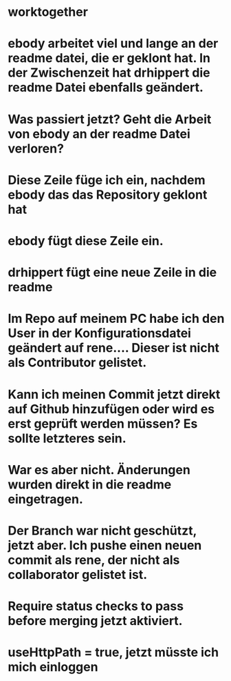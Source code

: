 # worktogether
# ebody arbeitet viel und lange an der readme datei, die er geklont hat. In der Zwischenzeit hat drhippert die readme Datei ebenfalls geändert.
# Was passiert jetzt? Geht die Arbeit von ebody an der readme Datei verloren?
# Diese Zeile füge ich ein, nachdem ebody das das Repository geklont hat
# ebody fügt diese Zeile ein.
# drhippert fügt eine neue Zeile in die readme
# Im Repo auf meinem PC habe ich den User in der Konfigurationsdatei geändert auf rene.... Dieser ist nicht als Contributor gelistet.
# Kann ich meinen Commit jetzt direkt auf Github hinzufügen oder wird es erst geprüft werden müssen? Es sollte letzteres sein.
# War es aber nicht. Änderungen wurden direkt in die readme eingetragen.
# Der Branch war nicht geschützt, jetzt aber. Ich pushe einen neuen commit als rene, der nicht als collaborator gelistet ist.
# Require status checks to pass before merging jetzt aktiviert.
# useHttpPath = true, jetzt müsste ich mich einloggen
